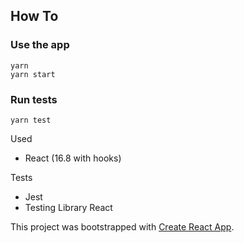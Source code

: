 ## How To

### Use the app

```
yarn
yarn start
```

### Run tests
```
yarn test
```

Used
* React (16.8 with hooks)

Tests
* Jest
* Testing Library React


This project was bootstrapped with [Create React App](https://github.com/facebook/create-react-app).

